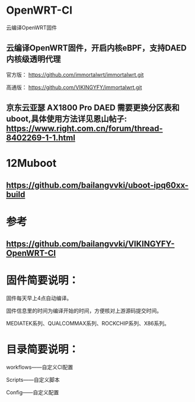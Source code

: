 # OpenWRT-CI
云编译OpenWRT固件

## 云编译OpenWRT固件，开启内核eBPF，支持DAED 内核级透明代理

官方版：
https://github.com/immortalwrt/immortalwrt.git

高通版：
https://github.com/VIKINGYFY/immortalwrt.git

## 京东云亚瑟 AX1800 Pro DAED 需要更换分区表和uboot,具体使用方法详见恩山帖子: https://www.right.com.cn/forum/thread-8402269-1-1.html

# 12Muboot

## https://github.com/bailangvvki/uboot-ipq60xx-build

# 参考

## https://github.com/bailangvvki/VIKINGYFY-OpenWRT-CI

# 固件简要说明：

固件每天早上4点自动编译。

固件信息里的时间为编译开始的时间，方便核对上游源码提交时间。

MEDIATEK系列、QUALCOMMAX系列、ROCKCHIP系列、X86系列。

# 目录简要说明：

workflows——自定义CI配置

Scripts——自定义脚本

Config——自定义配置
